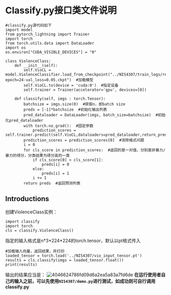 # Classify.py接口类文件说明
```
#classify.py源代码如下
import model
from pytorch_lightning import Trainer
import torch
from torch.utils.data import DataLoader
import os 
os.environ["CUDA_VISIBLE_DEVICES"] = "0"

class ViolenceClass:
    def __init__(self):
        self.VioCL = model.ViolenceClassifier.load_from_checkpoint("../NIS4307/train_logs/resnet18_pretrain_test/version_1/checkpoints/resnet18_pretrain_test-epoch=24-val_loss=0.05.ckpt")  #加载模型
        self.VioCL.to(device = 'cuda:0')  #指定设备
        self.trainer = Trainer(accelerator='gpu', devices=[0])

    def classify(self, imgs : torch.Tensor):
        batchsize = imgs.size(0)  #获取n，即batch size
        preds = [-1]*batchsize  #初始化输出列表
        pred_dataloader = DataLoader(imgs, batch_size=batchsize)  #初始化pred_dataloader
        with torch.no_grad():  #固定参数
            prediction_scores = self.trainer.predict(self.VioCL,dataloaders=pred_dataloader,return_predictions=True)
        prediction_scores = prediction_scores[0]  #消除格式问题
        i = 0
        for cls_score in prediction_scores:  #返回的是一对值，分别是非暴力/暴力的得分，分类结果为得分高的一类
            if cls_score[0] > cls_score[1]:  
                preds[i] = 0
            else:
                preds[i] = 1
            i += 1
        return preds  #返回预测列表
```
## Introductions
创建ViolenceClass实例：
```
import classify
import torch
cls = classify.ViolenceClass()
```
指定的输入格式是n\*3\*224*224的torch.tensor，默认以pt格式传入
```
#加载输入向量，返回结果，并打印
loaded_tensor = torch.load('../NIS4307/vio_input_tensor.pt')
results = cls.classify(imgs = loaded_tensor.float())
print(results)
```
输出的结果应当是：
![4046624786fd09d6a2ea5a83a7fd6de](https://github.com/Arcs-ur/NIS4307_AI/assets/121781081/79239812-0978-42fc-93d2-b329cd0de99d)
**在运行使用者自己的输入之前，可以先使用```NIS4307/demo.py```进行测试，如成功则可自行调用classify.py**
